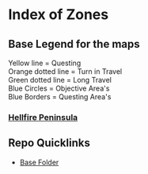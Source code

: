 # Index of Zones

## Base Legend for the maps  
Yellow line = Questing  
Orange dotted line = Turn in Travel  
Green dotted line = Long Travel  
Blue Circles = Objective Area's  
Blue Borders = Questing Area's

### [Hellfire Peninsula](./Hellfire/index.md)


## Repo Quicklinks
- [Base Folder](https://github.com/Freezy3/Freezy3-TBC-Questing-Guide)

